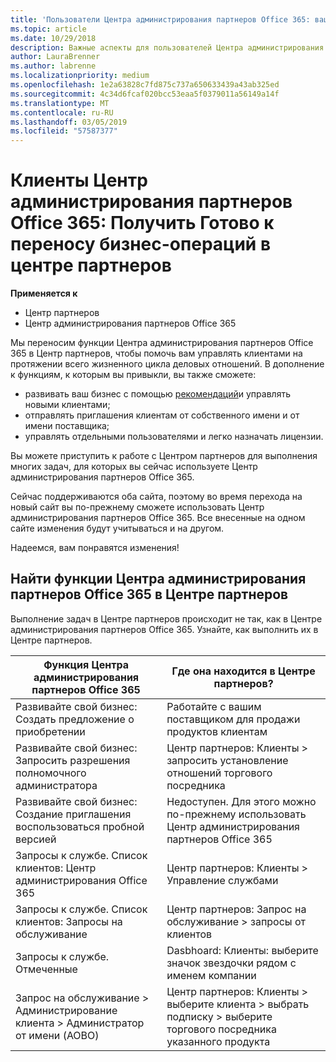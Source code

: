 ```yaml
---
title: 'Пользователи Центра администрирования партнеров Office 365: ваши бизнес-операции переносятся в Центр партнеров | Центр партнеров'
ms.topic: article
ms.date: 10/29/2018
description: Важные аспекты для пользователей Центра администрирования партнеров Office 365 при переходе в Центр партнеров
author: LauraBrenner
ms.author: labrenne
ms.localizationpriority: medium
ms.openlocfilehash: 1e2a63828c7fd875c737a650633439a43ab325ed
ms.sourcegitcommit: 4c34d6fcaf020bcc53eaa5f0379011a56149a14f
ms.translationtype: MT
ms.contentlocale: ru-RU
ms.lasthandoff: 03/05/2019
ms.locfileid: "57587377"
---
```

# <a name="office-365-partner-admin-center-customers-get-ready-to-move-business-operations-to-partner-center"></a>Клиенты Центр администрирования партнеров Office 365: Получить Готово к переносу бизнес-операций в центре партнеров

**Применяется к** 

- Центр партнеров
- Центр администрирования партнеров Office 365

Мы переносим функции Центра администрирования партнеров Office 365 в Центр партнеров, чтобы помочь вам управлять клиентами на протяжении всего жизненного цикла деловых отношений. В дополнение к функциям, к которым вы привыкли, вы также сможете: 

*  развивать ваш бизнес с помощью [рекомендаций](referrals.md)и управлять новыми клиентами;
*  отправлять приглашения клиентам от собственного имени и от имени поставщика;
*  управлять отдельными пользователями и легко назначать лицензии.

Вы можете приступить к работе с Центром партнеров для выполнения многих задач, для которых вы сейчас используете Центр администрирования партнеров Office 365. 

Сейчас поддерживаются оба сайта, поэтому во время перехода на новый сайт вы по-прежнему сможете использовать Центр администрирования партнеров Office 365. Все внесенные на одном сайте изменения будут учитываться и на другом.

Надеемся, вам понравятся изменения!

## <a name="find-office-365-partner-admin-center-features-in-partner-center"></a>Найти функции Центра администрирования партнеров Office 365 в Центре партнеров

Выполнение задач в Центре партнеров происходит не так, как в Центре администрирования партнеров Office 365. Узнайте, как выполнить их в Центре партнеров.

| Функция Центра администрирования партнеров Office 365                       | Где она находится в Центре партнеров? | 
|   -----------------------------------------------  | -------------- |
| Развивайте свой бизнес: Создать предложение о приобретении | Работайте с вашим поставщиком для продажи продуктов клиентам |
| Развивайте свой бизнес: Запросить разрешения полномочного администратора | Центр партнеров: Клиенты > запросить установление отношений торгового посредника |
| Развивайте свой бизнес: Создание приглашения воспользоваться пробной версией | Недоступен. Для этого можно по-прежнему использовать Центр администрирования партнеров Office 365 |
| Запросы к службе. Список клиентов: Центр администрирования Office 365 | Центр партнеров: Клиенты > Управление службами |
| Запросы к службе. Список клиентов: Запросы на обслуживание | Центр партнеров: Запрос на обслуживание > запросы от клиентов |
| Запросы к службе. Отмеченные | Dasbhoard: Клиенты: выберите значок звездочки рядом с именем компании |
| Запрос на обслуживание > Администрирование клиента > Администратор от имени (AOBO) | Центр партнеров: Клиенты > выберите клиента > выбрать подписку > выберите торгового посредника указанного продукта |

